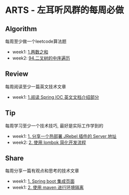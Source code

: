 # ARTS - 左耳听风群的每周必做

## Algorithm
每周至少做一个leetcode算法题 

+ week1: [1.两数之和](https://github.com/liuenci/arts/blob/master/week1/1.Algorithm.md)
+ week2: [94.二叉树的中序遍历](https://github.com/liuenci/arts/blob/master/week2/1.Algorithm.md)

## Review
每周阅读至少一篇英文技术文章 
+ week1: [1.阅读 Spring IOC 英文文档介绍部分](https://github.com/liuenci/arts/blob/master/week1/2.Review.md)

## Tip
每周学习至少一个技术技巧, 最好是实际工作学到的
+ week1: [1. 分享一个热部署 JRebel 插件的 Server 地址](https://github.com/liuenci/arts/blob/master/week1/3.Tip.md)
+ week2: [2. 使用 lombok 简化开发流程](https://github.com/liuenci/arts/blob/master/week2/3.Tip.md)

## Share
每周分享一篇有观点和思考的技术文章
+ week1: [1. Spring boot 集成页面](https://github.com/liuenci/arts/blob/master/week1/4.Share.md)
+ week1: [2. 使用 maven 进行环境隔离](https://github.com/liuenci/arts/blob/master/week2/4.Share.md)